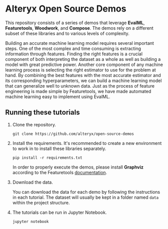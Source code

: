 # Alteryx Open Source Demos 

This repository consists of a series of demos that leverage **EvalML**, **Featuretools**, **Woodwork**, and **Compose**. The demos rely on a different subset of these libraries and to various levels of complexity.

Building an accurate machine learning model requires several important steps. One of the most complex and time consuming is extracting information through features. Finding the right features is a crucial component of both interpreting the dataset as a whole as well as building a model with great predictive power. Another core component of any machine learning process is selecting the right estimator to use for the problem at hand. By combining the best features with the most accurate estimator and its corresponding hyperparameters, we can build a machine learning model that can generalize well to unknown data. Just as the process of feature engineering is made simple by Featuretools, we have made automated machine learning easy to implement using EvalML.

## Running these tutorials

1. Clone the repository.

    `git clone https://github.com/alteryx/open-source-demos`

2. Install the requirements. It's recommended to create a new environment to work in to install these libraries separately.

    `pip install -r requirements.txt`
    
    In order to properly execute the demos, please install **Graphviz** according to the Featuretools [documentation](https://featuretools.alteryx.com/en/stable/install.html?highlight=graphviz#installing-graphviz).

3. Download the data.

    You can download the data for each demo by following the instructions in each tutorial. The dataset will usually be kept in a folder named `data` within the         project structure.

4. The tutorials can be run in Jupyter Notebook.

    `jupyter notebook`
